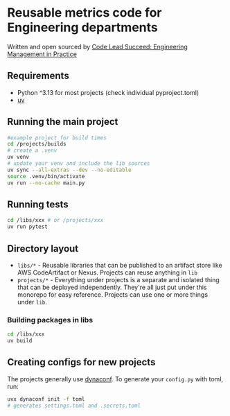 # Reusable metrics code for Engineering departments

Written and open sourced by [Code Lead Succeed: Engineering Management in Practice](https://emplaybook.com/)

## Requirements
- Python ^3.13 for most projects (check individual pyproject.toml)
- [uv](https://docs.astral.sh/uv/)


## Running the main project
```bash
#example project for build times
cd /projects/builds
# create a .venv
uv venv
# update your venv and include the lib sources
uv sync --all-extras --dev --no-editable
source .venv/bin/activate
uv run --no-cache main.py
```

## Running tests
```bash
cd /libs/xxx # or /projects/xxx
uv run pytest
```


## Directory layout
- `libs/*` - Reusable libraries that can be published to an artifact store like AWS CodeArtifact or Nexus. Projects can reuse anything in `lib`
- `projects/*` - Everything under projects is a separate and isolated thing that can be deployed independently. They're all just put under this monorepo for easy reference. Projects can use one or more things under `lib`.

### Building packages in libs
```bash
cd /libs/xxx
uv build
```


## Creating configs for new projects
The projects generally use [dynaconf](https://www.dynaconf.com/). To generate your `config.py` with toml, run:
```bash
uvx dynaconf init -f toml
# generates settings.toml and .secrets.toml
```
